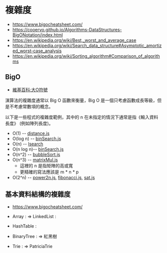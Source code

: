 # 複雜度

* https://www.bigocheatsheet.com/
* https://cooervo.github.io/Algorithms-DataStructures-BigONotation/index.html
* https://en.wikipedia.org/wiki/Best,_worst_and_average_case
* https://en.wikipedia.org/wiki/Search_data_structure#Asymptotic_amortized_worst-case_analysis
* https://en.wikipedia.org/wiki/Sorting_algorithm#Comparison_of_algorithms

## BigO

* [維基百科:大O符號](https://zh.wikipedia.org/wiki/%E5%A4%A7O%E7%AC%A6%E5%8F%B7)

演算法的複雜度通常以 Big O 函數來衡量，Big O 是一個只考慮函數成長等級，但是不考慮常數項的概念。

以下是一些程式的複雜度範例，其中的 n 在未指定的情況下通常是指《輸入資料長度》 (例如陣列長度)。

* O(1) -- [distance.js](bigO/distance.js)
* O(log n) -- [binSearch.js](../06-divideConquer/binSearch.js)
* O(n) -- [lsearch](bigO/lsearch.js)
* O(n log n)-- [binSearch.js](../06-divideConquer/mergeSort/)
* O(n^2) -- [bubbleSort.js](bigO/bubbleSort.js)
* O(n^3) -- [matrixMul.js](bigO/matrixMul.js)
    * 這裡的 n 是指矩陣的高或寬
    * 更精確的寫法應該是 m * n * p
* O(2^n) -- [power2n.js](bigO/power2n.js), [fibonacci.js](../01-tableLookup/fibonacci.js), [sat.js](../16-npcomplete/SAT/sat.js)

## 基本資料結構的複雜度

* https://www.bigocheatsheet.com/

* Array : => LinkedList : 
* HashTable : 
* BinaryTree : => 紅黑樹
* Trie : => PatriciaTrie



